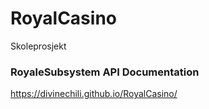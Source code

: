 # RoyalCasino
Skoleprosjekt

### RoyaleSubsystem API Documentation
https://divinechili.github.io/RoyalCasino/
